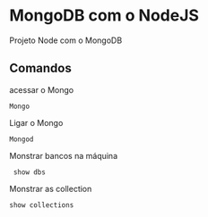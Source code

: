 # MongoDB com o NodeJS
Projeto Node com o MongoDB

## Comandos
acessar o Mongo
````shel
Mongo
````

Ligar o Mongo
````shel
Mongod
````
Monstrar bancos na máquina
````shel
 show dbs
````
Monstrar as collection
````shel
show collections
````
